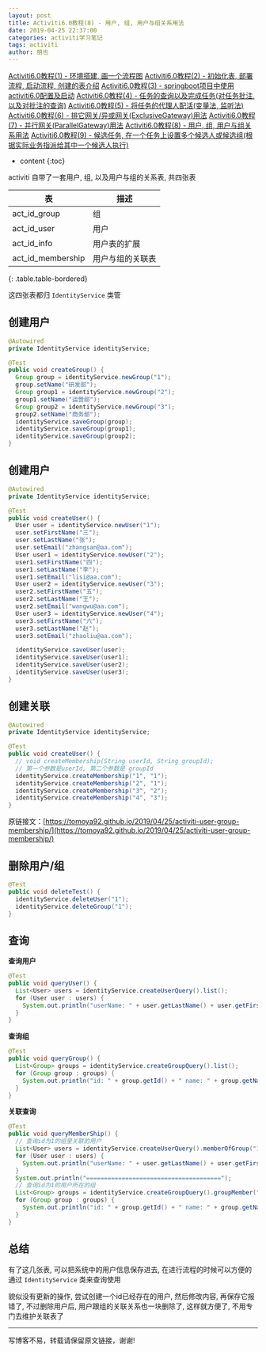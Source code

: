 ```yaml
---
layout: post
title: Activiti6.0教程(8) - 用户, 组, 用户与组关系用法
date: 2019-04-25 22:37:00
categories: activiti学习笔记
tags: activiti
author: 朋也
---
```


[Activiti6.0教程(1) - 环境搭建, 画一个流程图](https://tomoya92.github.io/2019/04/24/activiti-env/)
[Activiti6.0教程(2) - 初始化表, 部署流程, 启动流程, 创建的表介绍](https://tomoya92.github.io/2019/04/24/activiti-deploy-start-table/)
[Activiti6.0教程(3) - springboot项目中使用activiti6.0配置及启动](https://tomoya92.github.io/2019/04/24/activiti-spring-boot/)
[Activiti6.0教程(4) - 任务的查询以及完成任务(对任务批注,以及对批注的查询)](https://tomoya92.github.io/2019/04/24/activiti-query-complete-task/)
[Activiti6.0教程(5) - 将任务的代理人配活(变量法, 监听法)](https://tomoya92.github.io/2019/04/24/activiti-assignee/)
[Activiti6.0教程(6) - 排它网关/异或网关(ExclusiveGateway)用法](https://tomoya92.github.io/2019/04/25/activiti-exclusive-gateway/)
[Activiti6.0教程(7) - 并行网关(ParallelGateway)用法](https://tomoya92.github.io/2019/04/25/activiti-parallel-gateway/)
[Activiti6.0教程(8) - 用户, 组, 用户与组关系用法](https://tomoya92.github.io/2019/04/25/activiti-user-group-membership/)
[Activiti6.0教程(9) - 候选任务, 在一个任务上设置多个候选人或候选组(根据实际业务指派给其中一个候选人执行)](https://tomoya92.github.io/2019/04/26/activiti-candidate-task/)

* content
{:toc}

activiti 自带了一套用户, 组, 以及用户与组的关系表, 共四张表

| 表                | 描述             |
| ----------------- | ---------------- |
| act_id_group      | 组               |
| act_id_user       | 用户             |
| act_id_info       | 用户表的扩展     |
| act_id_membership | 用户与组的关联表 |
{: .table.table-bordered}

这四张表都归 `IdentityService` 类管






## 创建用户

```java
@Autowired
private IdentityService identityService;

@Test
public void createGroup() {
  Group group = identityService.newGroup("1");
  group.setName("研发部");
  Group group1 = identityService.newGroup("2");
  group1.setName("运营部");
  Group group2 = identityService.newGroup("3");
  group2.setName("商务部");
  identityService.saveGroup(group);
  identityService.saveGroup(group1);
  identityService.saveGroup(group2);
}
```

## 创建用户

```java
@Autowired
private IdentityService identityService;

@Test
public void createUser() {
  User user = identityService.newUser("1");
  user.setFirstName("三");
  user.setLastName("张");
  user.setEmail("zhangsan@aa.com");
  User user1 = identityService.newUser("2");
  user1.setFirstName("四");
  user1.setLastName("李");
  user1.setEmail("lisi@aa.com");
  User user2 = identityService.newUser("3");
  user2.setFirstName("五");
  user2.setLastName("王");
  user2.setEmail("wangwu@aa.com");
  User user3 = identityService.newUser("4");
  user3.setFirstName("六");
  user3.setLastName("赵");
  user3.setEmail("zhaoliu@aa.com");

  identityService.saveUser(user);
  identityService.saveUser(user1);
  identityService.saveUser(user2);
  identityService.saveUser(user3);
}
```

## 创建关联

```java
@Autowired
private IdentityService identityService;

@Test
public void createUser() {
  // void createMembership(String userId, String groupId);
  // 第一个参数是userId, 第二个参数是 groupId
  identityService.createMembership("1", "1");
  identityService.createMembership("2", "1");
  identityService.createMembership("3", "2");
  identityService.createMembership("4", "3");
}
```

原链接文：[https://tomoya92.github.io/2019/04/25/activiti-user-group-membership/](https://tomoya92.github.io/2019/04/25/activiti-user-group-membership/)


## 删除用户/组

```java
@Test
public void deleteTest() {
  identityService.deleteUser("1");
  identityService.deleteGroup("1");
}
```

## 查询

**查询用户**

```java
@Test
public void queryUser() {
  List<User> users = identityService.createUserQuery().list();
  for (User user : users) {
    System.out.println("userName: " + user.getLastName() + user.getFirstName() + " email: " + user.getEmail());
  }
}
```

**查询组**

```java
@Test
public void queryGroup() {
  List<Group> groups = identityService.createGroupQuery().list();
  for (Group group : groups) {
    System.out.println("id: " + group.getId() + " name: " + group.getName());
  }
}
```

**关联查询**

```java
@Test
public void queryMemberShip() {
  // 查询id为1的组里关联的用户
  List<User> users = identityService.createUserQuery().memberOfGroup("1").list();
  for (User user : users) {
    System.out.println("userName: " + user.getLastName() + user.getFirstName() + " email: " + user.getEmail());
  }
  System.out.println("======================================");
  // 查询id为1的用户所在的组
  List<Group> groups = identityService.createGroupQuery().groupMember("1").list();
  for (Group group : groups) {
    System.out.println("id: " + group.getId() + " name: " + group.getName());
  }
}
```

## 总结

有了这几张表, 可以把系统中的用户信息保存进去, 在进行流程的时候可以方便的通过 `IdentityService` 类来查询使用

貌似没有更新的操作, 尝试创建一个id已经存在的用户, 然后修改内容, 再保存它报错了, 不过删除用户后, 用户跟组的关联关系也一块删除了, 这样就方便了, 不用专门去维护关联表了

---

写博客不易，转载请保留原文链接，谢谢!